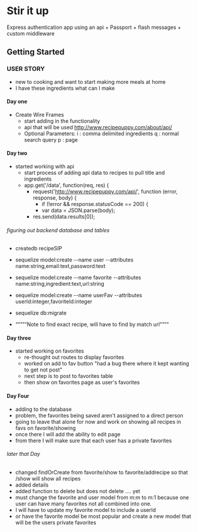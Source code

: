 # Stir it up

Express authentication app using an api + Passport + flash messages + custom middleware

## Getting Started

### USER STORY
  * new to cooking and want to start making more meals at home
  * I have these ingredients what can I make

#### Day one

* Create Wire Frames
  * start adding in the functionality
  * api that will be used http://www.recipepuppy.com/about/api/
  * Optional Parameters:
      i : comma delimited ingredients
      q : normal search query
      p : page

#### Day two

* started working with api
  * start process of adding api data to recipes to pull title and ingredients
  * app.get('/data', function(req, res) {
    * request('http://www.recipepuppy.com/api/', function  (error, response, body) {
      * if (!error && response.statusCode == 200) {
      *  var data = JSON.parse(body);
    *   res.send(data.results[0]);

###### figuring out backend database and tables
* createdb recipeSIP

* sequelize model:create --name user --attributes name:string,email:text,password:text

* sequelize model:create --name favorite --attributes name:string,ingredient:text,url:string

* sequelize model:create --name userFav --attributes userId:integer,favoriteId:integer


* sequelize db:migrate

* “””””Note to find exact recipe, will have to find by match url””””

#### Day three

* started working on favorites
  * re-thought out routes to display favorites
  * worked on add to fav button "had a bug there where it kept wanting to get not post"
  * next step is to post to favorites table
  * then show on favorites page as user's favorites

#### Day Four

  * adding to the database
  * problem, the favorites being saved aren't assigned to a direct person
  * going to leave that alone for now and work on showing all recipes in favs on favorite/showing
  * once there I will add the ability to edit page
  * from there I will make sure that each user has a private favorites

###### later that Day

  * changed findOrCreate from favorite/show to favorite/addrecipe so that /show will show all recipes
  * added details
  * added function to delete but does not delete .... yet
  * must change the favorite and user model from m:m to m:1 because one user can have many favorites not all combined into one.
  * I will have to update my favorite model to include a userId
  * or have the favorite model be most popular and create a new model that will be the users private favorites
